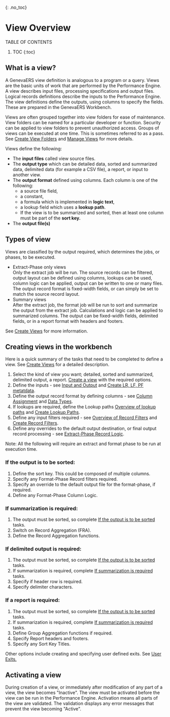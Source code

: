 {: .no_toc}
# View Overview

TABLE OF CONTENTS 
1. TOC
{:toc}  

## What is a view?

A GenevaERS view definition is analogous to a program or a query. Views are the basic units of work that are performed by the Performance Engine. A view describes input files, processing specifications and output files. Logical records definitions describe the inputs to the Performance Engine. The view definitions define the outputs, using columns to specify the fields. These are prepared in the GenevaERS Workbench.

Views are often grouped together into view folders for ease of maintenance. View folders can be named for a particular developer or function. Security can be applied to view folders to prevent unauthorized access. Groups of views can be executed at one time. This is sometimes referred to as a pass. See [Create View Folders](./MetaData/CreateViewFolder.md) and [Manage Views](./MetaData/ManageViews.md) for more details.

Views define the following:

-   The **input files** called view source files.
-   The **output type** which can be detailed data, sorted and summarized data, delimited data (for example a CSV file), a report, or input to another view.
-   The **output format** defined using columns. Each column is one of the following:
    -   a source file field,
    -   a constant,
    -   a formula which is implemented in **logic text**,
    -   a lookup field which uses a **lookup path**.
    -   If the view is to be summarized and sorted, then at least one column must be part of the **sort key.**
-   The **output file(s)** 

## Types of view

Views are classified by the output required, which determines the jobs, or phases, to be executed.

- Extract-Phase only views  
  Only the extract job will be run. The source records can be filtered, output layout can be defined using columns, lookups can be used, column logic can be applied, output can be written to one or many files. The output record format is fixed-width fields, or can simply be set to match the source record layout.
- Summary views  
  After the extract job, the format job will be run to sort and summarize the output from the extract job. Calculations and logic can be applied to summarized columns. The output can be fixed-width fields, delimited fields, or in a report format with headers and footers.  
  
See [Create Views](./MetaData/CreateView.md) for more information.  

## Creating views in the workbench

Here is a quick summary of the tasks that need to be completed to define a view. See [Create Views](./MetaData/CreateView.md) for a detailed description.

1) Select the kind of view you want; detailed, sorted and summarized, delimited output, a report. [Create a view](./MetaData/CreateView.md) with the required options.  
2) Define the inputs - see [Input and Output](./OverviewInputOutput.md) and [Create LR, LF, PF metatdata](./MetaData/CreateLRLFPFs.md).  
3) Define the output record format by defining columns - see [Column Assignment](./ColumnLogic.md) and [Data Types](./MetaData/DataTypes.md).  
4) If lookups are required, define the Lookup paths [Overview of lookup paths](./OverviewLookupPaths.md) and [Create Lookup Paths](./MetaData/CreateLookupPath.md).  
5) Define any input filters required - see [Overview of Record Filters](./OverviewRecordFilters.md) and [Create Record Filters](./MetaData/CreateRecordFilters.md).  
6) Define any overrides to the default output destination, or final output record processing - see [Extract-Phase Record Logic](../Reference/Workbench/LogicTextERLStatements.md).  
    
Note:  All the following will require an extract and format phase to be run at execution time.

### If the output is to be sorted:  

1) Define the sort key. This could be composed of multiple columns.  
2) Specify any Format-Phase Record filters required.  
3) Specify an override to the default output file for the format-phase, if required.  
4) Define any Format-Phase Column Logic.   
   
### If summarization is required:  

1)  The output must be sorted, so complete [If the output is to be sorted](#if-the-output-is-to-be-sorted) tasks.  
2)  Switch on Record Aggregation (FRA).  
3)  Define the Record Aggregation functions.  

### If delimited output is required:

1)  The output must be sorted, so complete [If the output is to be sorted](#if-the-output-is-to-be-sorted) tasks.  
2)  If summarization is required, complete [If summarization is required](#if-summarization-is-required) tasks.   
3)  Specify if header row is required.  
4)  Specify delimiter characters.

### If a report is required:

1)  The output must be sorted, so complete [If the output is to be sorted](#if-the-output-is-to-be-sorted) tasks.  
2)  If summarization is required, complete [If summarization is required](#if-summarization-is-required) tasks.   
3)  Define Group Aggregation functions if required.  
4)  Specify Report headers and footers.  
5)  Specify any Sort Key Titles.  

Other options include creating and specifying user defined exits.  See [User Exits.](./OverviewUserExits.md)

## Activating a view

During creation of a view, or immediately after modification of any part of a view, the view becomes "Inactive".  The view must be activated before the view can be run in the Performance Engine. Activation means all parts of the view are validated. The validation displays any error messages that prevent the view becoming "Active".
